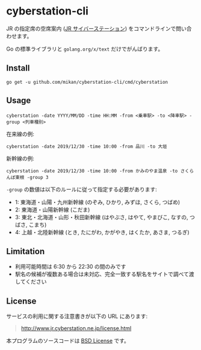 cyberstation-cli
================

JR の指定席の空席案内 ([JR サイバーステーション](http://www.jr.cyberstation.ne.jp/)) をコマンドラインで問い合わせます。

Go の標準ライブラリと `golang.org/x/text` だけでがんばります。

## Install

```
go get -u github.com/mikan/cyberstation-cli/cmd/cyberstation
```

## Usage

```
cyberstation -date YYYY/MM/DD -time HH:MM -from <乗車駅> -to <降車駅> -group <列車種別>
```

在来線の例:

```
cyberstation -date 2019/12/30 -time 10:00 -from 品川 -to 大垣
```

新幹線の例:

```
cyberstation -date 2019/12/30 -time 10:00 -from かみのやま温泉 -to さくらんぼ東根 -group 3
```

`-group` の数値は以下のルールに従って指定する必要があります:

- 1: 東海道・山陽・九州新幹線 (のぞみ, ひかり, みずほ, さくら, つばめ)
- 2: 東海道・山陽新幹線 (こだま)
- 3: 東北・北海道・山形・秋田新幹線 (はやぶさ, はやて, やまびこ, なすの, つばさ, こまち)
- 4: 上越・北陸新幹線 (とき, たにがわ, かがやき, はくたか, あさま, つるぎ)

## Limitation

- 利用可能時間は 6:30 から 22:30 の間のみです
- 駅名の候補が複数ある場合は未対応、完全一致する駅名をサイトで調べて渡してください

## License

サービスの利用に関する注意書きが以下の URL にあります:

> http://www.jr.cyberstation.ne.jp/license.html

本プログラムのソースコードは [BSD License](LICENSE) です。
